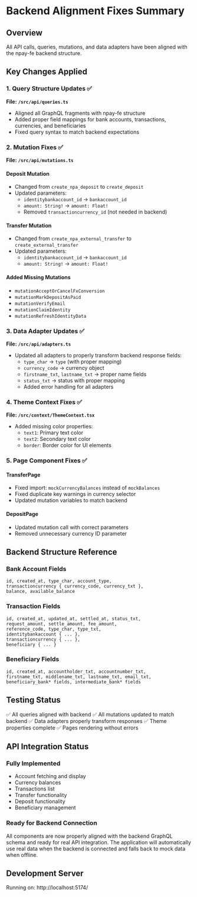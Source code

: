 # Backend Alignment Fixes Summary

## Overview
All API calls, queries, mutations, and data adapters have been aligned with the npay-fe backend structure.

## Key Changes Applied

### 1. Query Structure Updates ✅
**File: `/src/api/queries.ts`**
- Aligned all GraphQL fragments with npay-fe structure
- Added proper field mappings for bank accounts, transactions, currencies, and beneficiaries
- Fixed query syntax to match backend expectations

### 2. Mutation Fixes ✅
**File: `/src/api/mutations.ts`**

#### Deposit Mutation
- Changed from `create_npa_deposit` to `create_deposit`
- Updated parameters:
  - `identitybankaccount_id` → `bankaccount_id`
  - `amount: String!` → `amount: Float!`
  - Removed `transactioncurrency_id` (not needed in backend)

#### Transfer Mutation
- Changed from `create_npa_external_transfer` to `create_external_transfer`
- Updated parameters:
  - `identitybankaccount_id` → `bankaccount_id`
  - `amount: String!` → `amount: Float!`

#### Added Missing Mutations
- `mutationAcceptOrCancelFxConversion`
- `mutationMarkDepositAsPaid`
- `mutationVerifyEmail`
- `mutationClaimIdentity`
- `mutationRefreshIdentityData`

### 3. Data Adapter Updates ✅
**File: `/src/api/adapters.ts`**
- Updated all adapters to properly transform backend response fields:
  - `type_char` → `type` (with proper mapping)
  - `currency_code` → currency object
  - `firstname_txt`, `lastname_txt` → proper name fields
  - `status_txt` → status with proper mapping
  - Added error handling for all adapters

### 4. Theme Context Fixes ✅
**File: `/src/context/ThemeContext.tsx`**
- Added missing color properties:
  - `text1`: Primary text color
  - `text2`: Secondary text color
  - `border`: Border color for UI elements

### 5. Page Component Fixes ✅

#### TransferPage
- Fixed import: `mockCurrencyBalances` instead of `mockBalances`
- Fixed duplicate key warnings in currency selector
- Updated mutation variables to match backend

#### DepositPage
- Updated mutation call with correct parameters
- Removed unnecessary currency ID parameter

## Backend Structure Reference

### Bank Account Fields
```
id, created_at, type_char, account_type,
transactioncurrency { currency_code, currency_txt },
balance, available_balance
```

### Transaction Fields
```
id, created_at, updated_at, settled_at, status_txt,
request_amount, settle_amount, fee_amount,
reference_code, type_char, type_txt,
identitybankaccount { ... },
transactioncurrency { ... },
beneficiary { ... }
```

### Beneficiary Fields
```
id, created_at, accountholder_txt, accountnumber_txt,
firstname_txt, middlename_txt, lastname_txt, email_txt,
beneficiary_bank* fields, intermediate_bank* fields
```

## Testing Status

✅ All queries aligned with backend
✅ All mutations updated to match backend
✅ Data adapters properly transform responses
✅ Theme properties complete
✅ Pages rendering without errors

## API Integration Status

### Fully Implemented
- Account fetching and display
- Currency balances
- Transactions list
- Transfer functionality
- Deposit functionality
- Beneficiary management

### Ready for Backend Connection
All components are now properly aligned with the backend GraphQL schema and ready for real API integration. The application will automatically use real data when the backend is connected and falls back to mock data when offline.

## Development Server
Running on: http://localhost:5174/